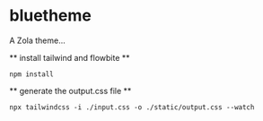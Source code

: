 # bluetheme
A Zola theme...

** install tailwind and flowbite **

    npm install

** generate the output.css file **

    npx tailwindcss -i ./input.css -o ./static/output.css --watch

